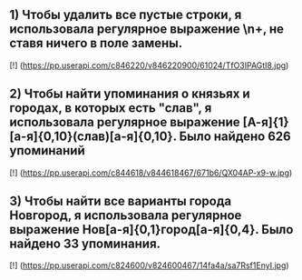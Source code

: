 ## 1) Чтобы удалить все пустые строки, я использовала регулярное выражение \n+, не ставя ничего в поле замены.
[!] (https://pp.userapi.com/c846220/v846220900/61024/TfO3IPAGtI8.jpg)
## 2) Чтобы найти упоминания о князьях и городах, в которых есть "слав", я использовала регулярное выражение [А-я]{1}[а-я]{0,10}(слав)[а-я]{0,10}. Было найдено 626 упоминаний
[!] (https://pp.userapi.com/c844618/v844618467/671b6/QX04AP-x9-w.jpg)
## 3) Чтобы найти все варианты города Новгород, я использовала регулярное выражение Нов[а-я]{0,1}город[а-я]{0,4}. Было найдено 33 упоминания.
[!] (https://pp.userapi.com/c824600/v824600467/14fa4a/sa7Rsf1EnyI.jpg)
